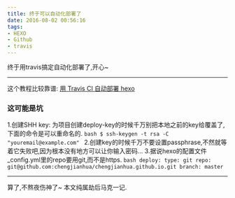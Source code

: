 ```yaml
---
title: 终于可以自动化部署了
date: 2016-08-02 00:56:16
tags:
- HEXO
- Github
- travis
---
```

终于用travis搞定自动化部署了,开心~
*****
这个教程比较靠谱: [用 Travis CI 自动部署 hexo](https://segmentfault.com/a/1190000004667156)
### 这可能是坑
1.创建SHH key: 为项目创建deploy-key的时候千万别把本地之前的key给覆盖了,下面的命令是可以重命名的.
    ```bash
    $ ssh-keygen -t rsa -C "youremail@example.com"
    ```
2.创建key的时候千万不要设置passphrase,不然就等着它失败吧,因为根本没有地方可以让你输入密码...
3.据说hexo的配置文件_config.yml里的repo要用git,而不是https.
    ``` bash
    deploy:
      type: git
      repo: git@github.com:chengjianhua/chengjianhua.github.io.git
      branch: master
    ```
*****
算了,不熬夜伤神了~
本文纯属劫后马克一记.
